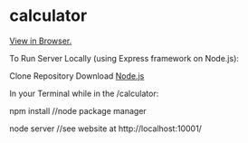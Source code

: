 # calculator

[View in Browser.](https://htmlpreview.github.io/?https://github.com/Shulmatt/calculator/blob/master/Index.html)

To Run Server Locally (using Express framework on Node.js):

Clone Repository
Download [Node.js](https://nodejs.org/en/download/)

In your Terminal while in the /calculator:

npm install //node package manager

node server //see website at http://localhost:10001/

